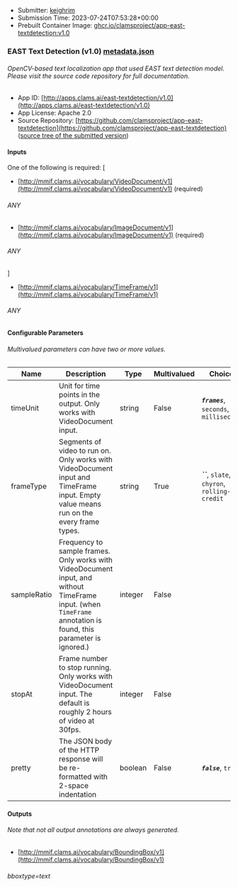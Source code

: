
* Submitter: [keighrim](https://github.com/keighrim)
* Submission Time: 2023-07-24T07:53:28+00:00
* Prebuilt Container Image: [ghcr.io/clamsproject/app-east-textdetection:v1.0](https://github.com/clamsproject/app-east-textdetection/pkgs/container/app-east-textdetection/v1.0)


### EAST Text Detection (v1.0) [metadata.json](metadata.json)
###### OpenCV-based text localization app that used EAST text detection model. Please visit the source code repository for full documentation.

* App ID: [http://apps.clams.ai/east-textdetection/v1.0](http://apps.clams.ai/east-textdetection/v1.0)
* App License: Apache 2.0
* Source Repository: [https://github.com/clamsproject/app-east-textdetection](https://github.com/clamsproject/app-east-textdetection) ([source tree of the submitted version](https://github.com/clamsproject/app-east-textdetection/tree/v1.0))


#### Inputs
One of the following is required: [
* [http://mmif.clams.ai/vocabulary/VideoDocument/v1](http://mmif.clams.ai/vocabulary/VideoDocument/v1) (required)
###### ANY
* [http://mmif.clams.ai/vocabulary/ImageDocument/v1](http://mmif.clams.ai/vocabulary/ImageDocument/v1) (required)
###### ANY
]
* [http://mmif.clams.ai/vocabulary/TimeFrame/v1](http://mmif.clams.ai/vocabulary/TimeFrame/v1) 
###### ANY


#### Configurable Parameters
###### Multivalued parameters can have two or more values.

|Name|Description|Type|Multivalued|Choices|
|----|-----------|----|-----------|-------|
|timeUnit|Unit for time points in the output. Only works with VideoDocument input.|string|False|**_`frames`_**, `seconds`, `milliseconds`|
|frameType|Segments of video to run on. Only works with VideoDocument input and TimeFrame input. Empty value means run on the every frame types.|string|True|**_``_**, `slate`, `chyron`, `rolling-credit`|
|sampleRatio|Frequency to sample frames. Only works with VideoDocument input, and without TimeFrame input. (when `TimeFrame` annotation is found, this parameter is ignored.)|integer|False||
|stopAt|Frame number to stop running. Only works with VideoDocument input. The default is roughly 2 hours of video at 30fps.|integer|False||
|pretty|The JSON body of the HTTP response will be re-formatted with 2-space indentation|boolean|False|**_`false`_**, `true`|


#### Outputs
###### Note that not all output annotations are always generated.
* [http://mmif.clams.ai/vocabulary/BoundingBox/v1](http://mmif.clams.ai/vocabulary/BoundingBox/v1) 
###### bboxtype=text
